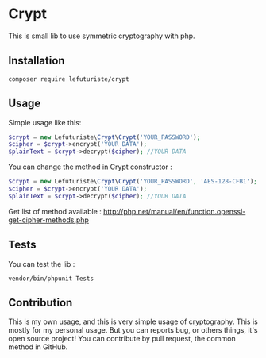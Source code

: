 # Crypt

This is small lib to use symmetric cryptography with php.

## Installation

`composer require lefuturiste/crypt`

## Usage

Simple usage like this:

```php
$crypt = new Lefuturiste\Crypt\Crypt('YOUR_PASSWORD');
$cipher = $crypt->encrypt('YOUR DATA');
$plainText = $crypt->decrypt($cipher); //YOUR DATA
```

You can change the method in Crypt constructor : 

```php
$crypt = new Lefuturiste\Crypt\Crypt('YOUR_PASSWORD', 'AES-128-CFB1');
$cipher = $crypt->encrypt('YOUR DATA');
$plainText = $crypt->decrypt($cipher); //YOUR DATA
```

Get list of method available : http://php.net/manual/en/function.openssl-get-cipher-methods.php

## Tests

You can test the lib :

`vendor/bin/phpunit Tests`

## Contribution

This is my own usage, and this is very simple usage of cryptography. This is mostly for my personal usage. But you can reports bug, or others things, it's open source project!
You can contribute by pull request, the common method in GitHub.
